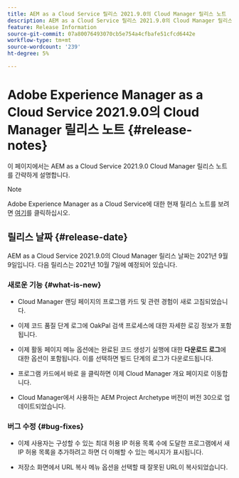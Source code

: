 ```yaml
---
title: AEM as a Cloud Service 릴리스 2021.9.0의 Cloud Manager 릴리스 노트
description: AEM as a Cloud Service 릴리스 2021.9.0의 Cloud Manager 릴리스 노트
feature: Release Information
source-git-commit: 07a80076493070cb5e754a4cfbafe51cfcd6442e
workflow-type: tm+mt
source-wordcount: '239'
ht-degree: 5%

---
```


# Adobe Experience Manager as a Cloud Service 2021.9.0의 Cloud Manager 릴리스 노트 {#release-notes}

이 페이지에서는 AEM as a Cloud Service 2021.9.0 Cloud Manager 릴리스 노트를 간략하게 설명합니다.

>[!NOTE]
>Adobe Experience Manager as a Cloud Service에 대한 현재 릴리스 노트를 보려면 [여기](https://experienceleague.adobe.com/docs/experience-manager-cloud-service/release-notes/release-notes/release-notes-current.html?lang=ko-KR)를 클릭하십시오.

## 릴리스 날짜 {#release-date}

AEM as a Cloud Service 2021.9.0의 Cloud Manager 릴리스 날짜는 2021년 9월 9일입니다.
다음 릴리스는 2021년 10월 7일에 예정되어 있습니다.

### 새로운 기능 {#what-is-new}

* Cloud Manager 랜딩 페이지의 프로그램 카드 및 관련 경험이 새로 고침되었습니다.

* 이제 코드 품질 단계 로그에 OakPal 검색 프로세스에 대한 자세한 로깅 정보가 포함됩니다.

* 이제 활동 페이지 메뉴 옵션에는 완료된 코드 생성기 실행에 대한 **다운로드 로그**&#x200B;에 대한 옵션이 포함됩니다. 이를 선택하면 빌드 단계의 로그가 다운로드됩니다.

* 프로그램 카드에서 바로 을 클릭하면 이제 Cloud Manager 개요 페이지로 이동합니다.

* Cloud Manager에서 사용하는 AEM Project Archetype 버전이 버전 30으로 업데이트되었습니다.

### 버그 수정 {#bug-fixes}

* 이제 사용자는 구성할 수 있는 최대 허용 IP 허용 목록 수에 도달한 프로그램에서 새 IP 허용 목록을 추가하려고 하면 더 이해할 수 있는 메시지가 표시됩니다.

* 저장소 화면에서 URL 복사 메뉴 옵션을 선택할 때 잘못된 URL이 복사되었습니다.


